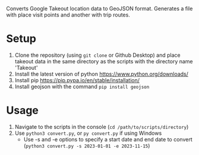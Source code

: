 Converts Google Takeout location data to GeoJSON format. Generates a file with place visit points and another with trip routes.

# Setup
1. Clone the repository (using `git clone` or Github Desktop) and place takeout data in the same directory as the scripts with the directory name 'Takeout'
2. Install the latest version of python https://www.python.org/downloads/
3. Install pip https://pip.pypa.io/en/stable/installation/
4. Install geojson with the command `pip install geojson`

# Usage
1. Navigate to the scripts in the console (`cd /path/to/scripts/directory`)
2. Use `python3 convert.py`, or `py convert.py` if using Windows
   - Use -s and -e options to specify a start date and end date to convert (`python3 convert.py -s 2023-01-01 -e 2023-11-15`)
